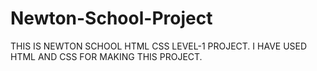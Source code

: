 # Newton-School-Project
THIS IS NEWTON SCHOOL HTML CSS LEVEL-1 PROJECT.
I HAVE USED HTML AND CSS FOR MAKING THIS PROJECT.

